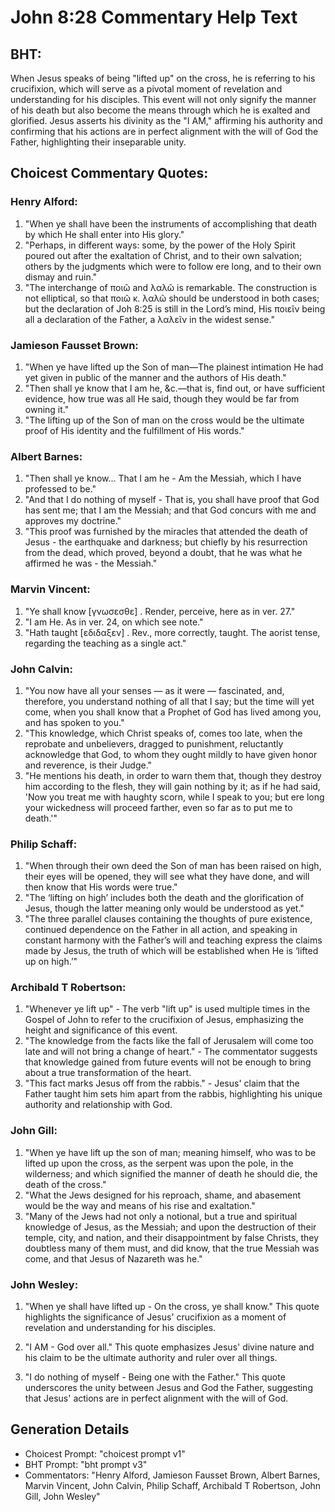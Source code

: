 # John 8:28 Commentary Help Text

## BHT:
When Jesus speaks of being "lifted up" on the cross, he is referring to his crucifixion, which will serve as a pivotal moment of revelation and understanding for his disciples. This event will not only signify the manner of his death but also become the means through which he is exalted and glorified. Jesus asserts his divinity as the "I AM," affirming his authority and confirming that his actions are in perfect alignment with the will of God the Father, highlighting their inseparable unity.

## Choicest Commentary Quotes:
### Henry Alford:
1. "When ye shall have been the instruments of accomplishing that death by which He shall enter into His glory."
2. "Perhaps, in different ways: some, by the power of the Holy Spirit poured out after the exaltation of Christ, and to their own salvation; others by the judgments which were to follow ere long, and to their own dismay and ruin."
3. "The interchange of ποιῶ and λαλῶ is remarkable. The construction is not elliptical, so that ποιῶ κ. λαλῶ should be understood in both cases; but the declaration of Joh 8:25 is still in the Lord’s mind, His ποιεῖν being all a declaration of the Father, a λαλεῖν in the widest sense."

### Jamieson Fausset Brown:
1. "When ye have lifted up the Son of man—The plainest intimation He had yet given in public of the manner and the authors of His death." 
2. "Then shall ye know that I am he, &c.—that is, find out, or have sufficient evidence, how true was all He said, though they would be far from owning it." 
3. "The lifting up of the Son of man on the cross would be the ultimate proof of His identity and the fulfillment of His words."

### Albert Barnes:
1. "Then shall ye know... That I am he - Am the Messiah, which I have professed to be." 
2. "And that I do nothing of myself - That is, you shall have proof that God has sent me; that I am the Messiah; and that God concurs with me and approves my doctrine." 
3. "This proof was furnished by the miracles that attended the death of Jesus - the earthquake and darkness; but chiefly by his resurrection from the dead, which proved, beyond a doubt, that he was what he affirmed he was - the Messiah."

### Marvin Vincent:
1. "Ye shall know [γνωσεσθε] . Render, perceive, here as in ver. 27."
2. "I am He. As in ver. 24, on which see note."
3. "Hath taught [εδιδαξεν] . Rev., more correctly, taught. The aorist tense, regarding the teaching as a single act."

### John Calvin:
1. "You now have all your senses — as it were — fascinated, and, therefore, you understand nothing of all that I say; but the time will yet come, when you shall know that a Prophet of God has lived among you, and has spoken to you."
2. "This knowledge, which Christ speaks of, comes too late, when the reprobate and unbelievers, dragged to punishment, reluctantly acknowledge that God, to whom they ought mildly to have given honor and reverence, is their Judge."
3. "He mentions his death, in order to warn them that, though they destroy him according to the flesh, they will gain nothing by it; as if he had said, 'Now you treat me with haughty scorn, while I speak to you; but ere long your wickedness will proceed farther, even so far as to put me to death.'"

### Philip Schaff:
1. "When through their own deed the Son of man has been raised on high, their eyes will be opened, they will see what they have done, and will then know that His words were true." 
2. "The ‘lifting on high’ includes both the death and the glorification of Jesus, though the latter meaning only would be understood as yet." 
3. "The three parallel clauses containing the thoughts of pure existence, continued dependence on the Father in all action, and speaking in constant harmony with the Father’s will and teaching express the claims made by Jesus, the truth of which will be established when He is ‘lifted up on high.’"

### Archibald T Robertson:
1. "Whenever ye lift up" - The verb "lift up" is used multiple times in the Gospel of John to refer to the crucifixion of Jesus, emphasizing the height and significance of this event.
2. "The knowledge from the facts like the fall of Jerusalem will come too late and will not bring a change of heart." - The commentator suggests that knowledge gained from future events will not be enough to bring about a true transformation of the heart.
3. "This fact marks Jesus off from the rabbis." - Jesus' claim that the Father taught him sets him apart from the rabbis, highlighting his unique authority and relationship with God.

### John Gill:
1. "When ye have lift up the son of man; meaning himself, who was to be lifted up upon the cross, as the serpent was upon the pole, in the wilderness; and which signified the manner of death he should die, the death of the cross." 
2. "What the Jews designed for his reproach, shame, and abasement would be the way and means of his rise and exaltation."
3. "Many of the Jews had not only a notional, but a true and spiritual knowledge of Jesus, as the Messiah; and upon the destruction of their temple, city, and nation, and their disappointment by false Christs, they doubtless many of them must, and did know, that the true Messiah was come, and that Jesus of Nazareth was he."

### John Wesley:
1. "When ye shall have lifted up - On the cross, ye shall know." This quote highlights the significance of Jesus' crucifixion as a moment of revelation and understanding for his disciples.

2. "I AM - God over all." This quote emphasizes Jesus' divine nature and his claim to be the ultimate authority and ruler over all things.

3. "I do nothing of myself - Being one with the Father." This quote underscores the unity between Jesus and God the Father, suggesting that Jesus' actions are in perfect alignment with the will of God.


## Generation Details
- Choicest Prompt: "choicest prompt v1"
- BHT Prompt: "bht prompt v3"
- Commentators: "Henry Alford, Jamieson Fausset Brown, Albert Barnes, Marvin Vincent, John Calvin, Philip Schaff, Archibald T Robertson, John Gill, John Wesley"
